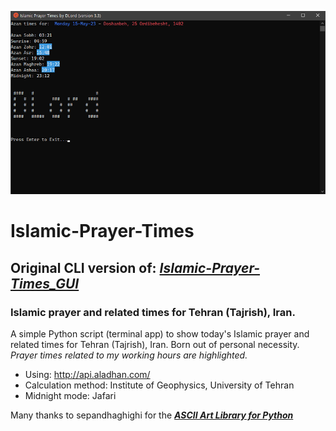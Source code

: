 ![Settings Window](https://github.com/DLord420/Islamic-Prayer-Times/blob/main/Screenshot%20.png)   

# Islamic-Prayer-Times
## Original CLI version of: [**_Islamic-Prayer-Times_GUI_**](https://github.com/DLord420/Islamic-Prayer-Times_GUI)   
### Islamic prayer and related times for Tehran (Tajrish), Iran.

A simple Python script (terminal app) to show today's Islamic prayer and related times for Tehran (Tajrish), Iran.  Born out of personal necessity.       
_Prayer times related to my working hours are highlighted._    
* Using: http://api.aladhan.com/  
* Calculation method: Institute of Geophysics, University of Tehran     
* Midnight mode: Jafari  

Many thanks to sepandhaghighi for the [**_ASCII Art Library for Python_**](https://github.com/sepandhaghighi/art)   

